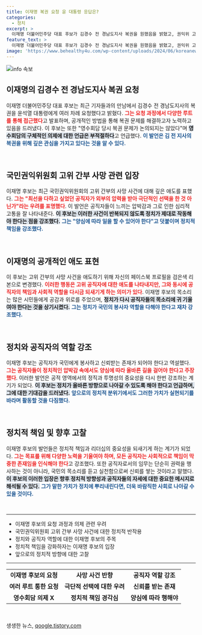 ```yaml
---
title: 이재명 복권 요청 윤 대통령 응답은?
categories:
  - 정치
excerpt: >
  이재명 더불어민주당 대표 후보가 김경수 전 경남도지사 복권을 원했음을 밝혔고, 권익위 고위 간부 사망에 깊은 유감을 표명했다. 정치가 양심을 지켜야,라고 강조한 그의 발언에 주목!
feature_text: >
  이재명 더불어민주당 대표 후보가 김경수 전 경남도지사 복권을 원했음을 밝혔고, 권익위 고위 간부 사망에 깊은 유감을 표명했다. 정치가 양심을 지켜야,라고 강조한 그의 발언에 주목!
image: 'https://www.behealthy4u.com/wp-content/uploads/2024/06/koreanews.jpg'
---
```


<p><img src="https://www.behealthy4u.com/wp-content/uploads/2024/06/koreanews.jpg" alt="info 속보" /></p>

<h2 data-ke-size="size26">이재명의 김경수 전 경남도지사 복권 요청</h2>

<p data-ke-size="size16">이재명 더불어민주당 대표 후보는 최근 기자들과의 만남에서 김경수 전 경남도지사의 복권을 윤석열 대통령에게 여러 차례 요청했다고 밝혔다. <b><span style="color: #ee2323;">그는 요청 과정에서 다양한 루트를 통해 접근했다</span></b>고 발표하며, 공개적인 방법을 통해 복권 문제를 해결하고자 노력하고 있음을 드러냈다. 이 후보는 또한 "영수회담 당시 복권 문제가 논의되지는 않았다"며 <b><span style="background-color: #21538527;">영수회담의 구체적인 의제에 대한 언급은 부적절하다</span></b>고 언급했다. <b><span style="color: #1a5490;">이 발언은 김 전 지사의 복권을 위해 깊은 관심을 가지고 있다는 것을 알 수 있다.</span></b></p>

<p data-ke-size="size16">&nbsp;</p>

<h2 data-ke-size="size26">국민권익위원회 고위 간부 사망 관련 입장</h2>

<p data-ke-size="size16">이재명 후보는 최근 국민권익위원회의 고위 간부의 사망 사건에 대해 깊은 애도를 표했다. <b><span style="color: #ee2323;">그는 "최선을 다하고 싶었던 공직자가 외부의 압력을 받아 극단적인 선택을 한 것 아닌가"라는 우려를 표명했다</span></b>. 이 발언은 공직자들이 느끼는 압박감과 그로 인한 심리적 고통을 잘 나타내준다. <b><span style="background-color: #21538527;">이 후보는 이러한 사건이 반복되지 않도록 정치가 제대로 작동해야 한다는 점을 강조했다.</span></b> <b><span style="color: #1a5490;">그는 "양심에 따라 일을 할 수 있어야 한다"고 덧붙이며 정치적 책임을 강조했다.</span></b></p>

<p data-ke-size="size16">&nbsp;</p>

<h2 data-ke-size="size26">이재명의 공개적인 애도 표현</h2>

<p data-ke-size="size16">이 후보는 고위 간부의 사망 사건을 애도하기 위해 자신의 페이스북 프로필을 검은색 리본으로 변경했다. <b><span style="color: #ee2323;">이러한 행동은 고위 공직자에 대한 애도를 나타내지만, 그와 동시에 공직자의 책임과 사회적 역할을 다시금 되새기게 하는 의미가 있다</span></b>. 이재명 후보의 목소리는 많은 시민들에게 공감과 위로를 주었으며, <b><span style="background-color: #21538527;">정치가 다시 공직자들의 목소리에 귀 기울여야 한다는 것을 상기시켰다.</span></b> <b><span style="color: #1a5490;">그는 정치가 국민의 봉사자 역할을 다해야 한다고 재차 강조했다.</span></b></p>

<p data-ke-size="size16">&nbsp;</p>

<h2 data-ke-size="size26">정치와 공직자의 역할 강조</h2>

<p data-ke-size="size16">이재명 후보는 공직자가 국민에게 봉사하고 신뢰받는 존재가 되어야 한다고 역설했다. <b><span style="color: #ee2323;">그는 공직자들이 정치적인 압박감 속에서도 양심에 따라 올바른 길을 걸어야 한다고 주장했다</span></b>. 이러한 발언은 공적 영역에서의 정직과 투명성의 중요성을 다시 한번 강조하는 계기가 되었다. <b><span style="background-color: #21538527;">이 후보는 정치가 올바른 방향으로 나아갈 수 있도록 해야 한다고 언급하며, 그에 대한 기대감을 드러냈다.</span></b> <b><span style="color: #1a5490;">앞으로의 정치적 분위기에서도 그러한 가치가 실현되기를 바라며 활동할 것을 다짐했다.</span></b></p>

<p data-ke-size="size16">&nbsp;</p>

<h2 data-ke-size="size26">정치적 책임 및 향후 고찰</h2>

<p data-ke-size="size16">이재명 후보의 발언들은 정치적 책임과 리더십의 중요성을 되새기게 하는 계기가 되었다. <b><span style="color: #ee2323;">그는 목표를 위해 다양한 노력을 기울여야 하며, 모든 공직자는 사회적으로 책임이 막중한 존재임을 인식해야 한다</span></b>고 강조했다. 또한 공직자로서의 임무는 단순히 권력을 행사하는 것이 아니라, 국민의 목소리를 듣고 실천함으로써 신뢰를 쌓는 것이라고 말했다. <b><span style="background-color: #21538527;">이 후보의 이러한 입장은 향후 정치적 방향성과 공직자들의 자세에 대한 중요한 메시지로 해석될 수 있다.</span></b> <b><span style="color: #1a5490;">그가 말한 가치가 정치에 뿌리내린다면, 더욱 바람직한 사회로 나아갈 수 있을 것이다.</span></b></p>

<p data-ke-size="size16">&nbsp;</p>

<hr/>

<ul>
<li>이재명 후보의 요청 과정과 의제 관련 우려</li>
<li>국민권익위원회 고위 간부 사망 사건에 대한 정치적 반작용</li>
<li>정치와 공직자 역할에 대한 이재명 후보의 주목</li>
<li>정치적 책임을 강화하자는 이재명 후보의 입장</li>
<li>앞으로의 정치적 방향에 대한 고찰</li>
</ul>

<hr/>

<table style="width: 100%; border-collapse: collapse;">
<tr>
<td style="text-align: center; height: 17px;"><b>이재명 후보의 요청</b></td>
<td style="text-align: center; height: 17px;"><b>사망 사건 반향</b></td>
<td style="text-align: center; height: 17px;"><b>공직자 역할 강조</b></td>
</tr>
<tr>
<td style="text-align: center; height: 17px;"><b>여러 루트 통한 요청</b></td>
<td style="text-align: center; height: 17px;"><b>극단적 선택에 대한 우려</b></td>
<td style="text-align: center; height: 17px;"><b>신뢰를 받는 존재</b></td>
</tr>
<tr>
<td style="text-align: center; height: 17px;"><b>영수회담 의제 X</b></td>
<td style="text-align: center; height: 17px;"><b>정치적 책임 경각심</b></td>
<td style="text-align: center; height: 17px;"><b>양심에 따라 행해야</b></td>
</tr>
</table>

<p data-ke-size="size16">&nbsp;</p>
생생한 뉴스, <a href="https://qoogle.tistory.com" rel="dofollow">qoogle.tistory.com</a>


